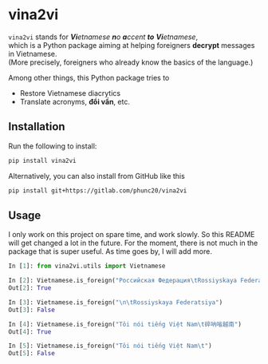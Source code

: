 # vina2vi
`vina2vi` stands for _**Vi**etnamese **n**o **a**ccent **to** **Vi**etnamese_,  
which is a Python package aiming at helping foreigners **decrypt** messages
in Vietnamese.  
(More precisely, foreigners who already know the basics of the language.)

Among other things, this Python package tries to
- Restore Vietnamese diacrytics
- Translate acronyms, **đổi vần**, etc.


## Installation
Run the following to install:

```bash
pip install vina2vi
```

Alternatively, you can also install from GitHub like this

```bash
pip install git+https://gitlab.com/phunc20/vina2vi
```


## Usage
I only work on this project on spare time, and work slowly. So this README
will get changed a lot in the future. For the moment, there is not much in
the package that is super useful. As time goes by, I will add more.

```python
In [1]: from vina2vi.utils import Vietnamese

In [2]: Vietnamese.is_foreign("Российская Федерация\tRossiyskaya Federatsiya")
Out[2]: True

In [3]: Vietnamese.is_foreign("\n\tRossiyskaya Federatsiya")
Out[3]: False

In [4]: Vietnamese.is_foreign("Tôi nói tiếng Việt Nam\t碎呐㗂越南")
Out[4]: True

In [5]: Vietnamese.is_foreign("Tôi nói tiếng Việt Nam\t")
Out[5]: False
```


